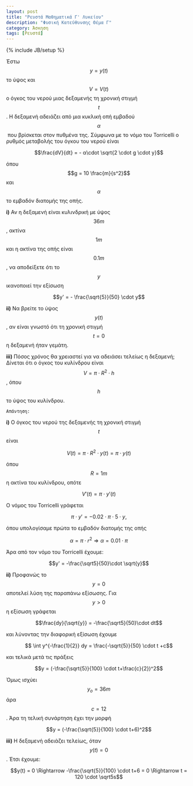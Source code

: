 ```yaml
---
layout: post
title: "Ρευστά Μαθηματικά Γ' Λυκείου"
description: "Φυσική Κατεύθυνσης Θέμα Γ"
category: Άσκηση
tags: [Ρευστά]
---
```

{% include JB/setup %}

Έστω $$y = y(t)$$ το ύψος και $$V = V(t)$$ ο όγκος του νερού μιας δεξαμενής τη χρονική στιγμή $$t$$. Η δεξαμενή αδειάζει από μια κυκλική οπή εμβαδού $$α$$ που βρίσκεται στον πυθμένα της. Σύμφωνα με το νόμο του Torricelli ο ρυθμός μεταβολής του όγκου του νερού είναι

$$\frac{dV}{dt} = - α\cdot \sqrt{2 \cdot g \cdot y}$$

όπου $$g = 10 \frac{m}{s^2}$$ και $$α$$ το εμβαδόν διατομής της οπής.


**i)** Αν η δεξαμενή είναι κυλινδρική με ύψος $$36m$$, ακτίνα $$1m$$ και η ακτίνα της οπής είναι $$0.1m$$, να αποδείξετε ότι το $$y$$ ικανοποιεί την εξίσωση

$$y' = - \frac{\sqrt{5}}{50} \cdot y$$

**ii)** Να βρείτε το ύψος $$y(t)$$, αν είναι γνωστό ότι τη χρονική στιγμή $$t = 0$$ η δεξαμενή ήταν γεμάτη.


**iii)** Πόσος χρόνος θα χρειαστεί για να αδειάσει τελείως η δεξαμενή; 
Δίνεται ότι ο όγκος του κυλίνδρου είναι $$V = π\cdot R^2\cdot h$$, όπου $$h$$ το ύψος του κυλίνδρου.

`Απάντηση:`

**i)** Ο όγκος του νερού της δεξαμενής τη χρονική στιγμή $$t$$ είναι

$$V(t) = π \cdot R^2 \cdot y(t) = π \cdot y(t)$$

όπου $$R = 1m$$ η ακτίνα του κυλίνδρου, οπότε

$$V′(t) = π \cdot y′(t)$$

O νόμος του Torricelli γράφεται

$$π \cdot y′ = − 0.02 \cdot π \cdot 5 \cdot y ,$$

όπου υπολογίσαμε πρώτα το εμβαδόν διατομής της οπής

$$α = π \cdot r^2 \Rightarrow α = 0.01 \cdot π$$

Άρα από τον νόμο του Torricelli έχουμε:

$$y' = -\frac{\sqrt5}{50}\cdot \sqrt{y}$$


**ii)** Προφανώς το $$y = 0$$ αποτελεί λύση της παραπάνω εξίσωσης. Για $$y > 0$$ η εξίσωση γράφεται

$$\frac{dy}{\sqrt{y}} = -\frac{\sqrt5}{50}\cdot dt$$

και λύνοντας την διαφορική εξίσωση έχουμε 

$$ \int y^{-\frac{1}{2}} dy = \frac{-\sqrt{5}}{50} \cdot t +c$$

και τελικά μετά τις πράξεις

$$y = (-\frac{\sqrt{5}}{100} \cdot t+\frac{c}{2})^2$$

Όμως ισχύει $$y_o = 36m$$ άρα $$c=12$$. Άρα τη τελική συνάρτηση έχει την μορφή

$$y = (-\frac{\sqrt{5}}{100} \cdot t+6)^2$$


**iii)** H δεξαμενή αδειάζει τελείως, όταν $$y(t) = 0$$. Έτσι έχουμε:

$$y(t) = 0 \Rightarrow -\frac{\sqrt{5}}{100} \cdot t+6 = 0 \Rightarrow t = 120 \cdot \sqrt5s$$